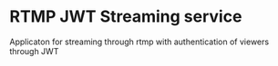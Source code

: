 # RTMP JWT Streaming service
Applicaton for streaming through rtmp with authentication of viewers through JWT
